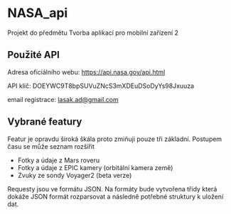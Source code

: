 # NASA_api
Projekt do předmětu Tvorba aplikací pro mobilní zařízení 2

## Použité API
Adresa oficiálního webu: https://api.nasa.gov/api.html

API klíč: DOEYWC9T8bpSUVuZNcS3mXDEuDSoDyYs98Jxuuza

email registrace: lasak.ad@gmail.com

## Vybrané featury
Featur je opravdu široká škála proto zmiňuji pouze tři základní. Postupem času se může seznam rozšířit
* Fotky a údaje z Mars roveru
* Fotky a údaje z EPIC kamery (orbitální kamera země)
* Zvuky ze sondy Voyager2 (beta verze)

Requesty jsou ve formátu JSON. Na formáty bude vytvořena třídy která dokáže JSON formát rozparsovat a následně potřebné struktury k uložení dat.
